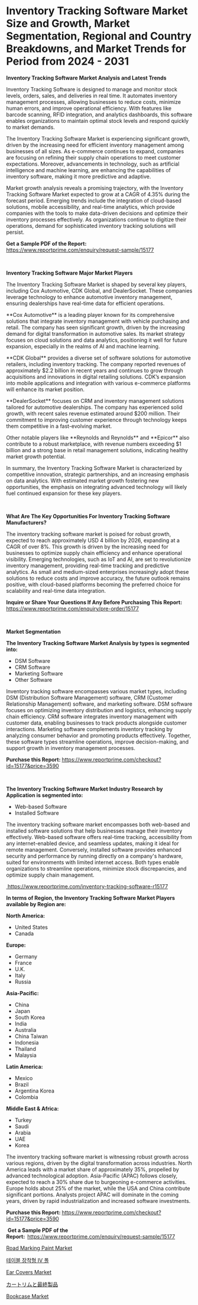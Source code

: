 <p><h1>Inventory Tracking Software Market Size and Growth, Market Segmentation, Regional and Country Breakdowns, and Market Trends for Period from 2024 -  2031</h1></p><p><strong>Inventory Tracking Software Market Analysis and Latest Trends</strong></p>
<p><p>Inventory Tracking Software is designed to manage and monitor stock levels, orders, sales, and deliveries in real time. It automates inventory management processes, allowing businesses to reduce costs, minimize human errors, and improve operational efficiency. With features like barcode scanning, RFID integration, and analytics dashboards, this software enables organizations to maintain optimal stock levels and respond quickly to market demands.</p><p>The Inventory Tracking Software Market is experiencing significant growth, driven by the increasing need for efficient inventory management among businesses of all sizes. As e-commerce continues to expand, companies are focusing on refining their supply chain operations to meet customer expectations. Moreover, advancements in technology, such as artificial intelligence and machine learning, are enhancing the capabilities of inventory software, making it more predictive and adaptive.</p><p>Market growth analysis reveals a promising trajectory, with the Inventory Tracking Software Market expected to grow at a CAGR of 4.35% during the forecast period. Emerging trends include the integration of cloud-based solutions, mobile accessibility, and real-time analytics, which provide companies with the tools to make data-driven decisions and optimize their inventory processes effectively. As organizations continue to digitize their operations, demand for sophisticated inventory tracking solutions will persist.</p></p>
<p><strong>Get a Sample PDF of the Report:&nbsp;</strong> <a href="https://www.reportprime.com/enquiry/request-sample/15177">https://www.reportprime.com/enquiry/request-sample/15177</a></p>
<p>&nbsp;</p>
<p><strong>Inventory Tracking Software Major Market Players</strong></p>
<p><p>The Inventory Tracking Software Market is shaped by several key players, including Cox Automotive, CDK Global, and DealerSocket. These companies leverage technology to enhance automotive inventory management, ensuring dealerships have real-time data for efficient operations.</p><p>**Cox Automotive** is a leading player known for its comprehensive solutions that integrate inventory management with vehicle purchasing and retail. The company has seen significant growth, driven by the increasing demand for digital transformation in automotive sales. Its market strategy focuses on cloud solutions and data analytics, positioning it well for future expansion, especially in the realms of AI and machine learning.</p><p>**CDK Global** provides a diverse set of software solutions for automotive retailers, including inventory tracking. The company reported revenues of approximately $2.2 billion in recent years and continues to grow through acquisitions and innovations in digital retailing solutions. CDK’s expansion into mobile applications and integration with various e-commerce platforms will enhance its market position.</p><p>**DealerSocket** focuses on CRM and inventory management solutions tailored for automotive dealerships. The company has experienced solid growth, with recent sales revenue estimated around $200 million. Their commitment to improving customer experience through technology keeps them competitive in a fast-evolving market.</p><p>Other notable players like **Reynolds and Reynolds** and **Epicor** also contribute to a robust marketplace, with revenue numbers exceeding $1 billion and a strong base in retail management solutions, indicating healthy market growth potential.</p><p>In summary, the Inventory Tracking Software Market is characterized by competitive innovation, strategic partnerships, and an increasing emphasis on data analytics. With estimated market growth fostering new opportunities, the emphasis on integrating advanced technology will likely fuel continued expansion for these key players.</p></p>
<p>&nbsp;</p>
<p><strong>What Are The Key Opportunities For Inventory Tracking Software Manufacturers?</strong></p>
<p><p>The inventory tracking software market is poised for robust growth, expected to reach approximately USD 4 billion by 2026, expanding at a CAGR of over 8%. This growth is driven by the increasing need for businesses to optimize supply chain efficiency and enhance operational visibility. Emerging technologies, such as IoT and AI, are set to revolutionize inventory management, providing real-time tracking and predictive analytics. As small and medium-sized enterprises increasingly adopt these solutions to reduce costs and improve accuracy, the future outlook remains positive, with cloud-based platforms becoming the preferred choice for scalability and real-time data integration.</p></p>
<p><strong>Inquire or Share Your Questions If Any Before Purchasing This Report:</strong> <a href="https://www.reportprime.com/enquiry/pre-order/15177">https://www.reportprime.com/enquiry/pre-order/15177</a></p>
<p>&nbsp;</p>
<p><strong>Market Segmentation</strong></p>
<p><strong>The Inventory Tracking Software Market Analysis by types is segmented into:</strong></p>
<p><ul><li>DSM Software</li><li>CRM Software</li><li>Marketing Software</li><li>Other Software</li></ul></p>
<p><p>Inventory tracking software encompasses various market types, including DSM (Distribution Software Management) software, CRM (Customer Relationship Management) software, and marketing software. DSM software focuses on optimizing inventory distribution and logistics, enhancing supply chain efficiency. CRM software integrates inventory management with customer data, enabling businesses to track products alongside customer interactions. Marketing software complements inventory tracking by analyzing consumer behavior and promoting products effectively. Together, these software types streamline operations, improve decision-making, and support growth in inventory management processes.</p></p>
<p><strong>Purchase this Report:&nbsp;</strong><a href="https://www.reportprime.com/checkout?id=15177&price=3590">https://www.reportprime.com/checkout?id=15177&price=3590</a></p>
<p>&nbsp;</p>
<p><strong>The Inventory Tracking Software Market Industry Research by Application is segmented into:</strong></p>
<p><ul><li>Web-based Software</li><li>Installed Software</li></ul></p>
<p><p>The inventory tracking software market encompasses both web-based and installed software solutions that help businesses manage their inventory effectively. Web-based software offers real-time tracking, accessibility from any internet-enabled device, and seamless updates, making it ideal for remote management. Conversely, installed software provides enhanced security and performance by running directly on a company's hardware, suited for environments with limited internet access. Both types enable organizations to streamline operations, minimize stock discrepancies, and optimize supply chain management.</p></p>
<p><a href="https://www.reportprime.com/inventory-tracking-software-r15177">&nbsp;https://www.reportprime.com/inventory-tracking-software-r15177</a></p>
<p><strong>In terms of Region, the Inventory Tracking Software Market Players available by Region are:</strong></p>
<p>
    <p> <strong> North America: </strong>
        <ul>
            <li>United States</li>
            <li>Canada</li>
        </ul>
        </p> 
    <p> <strong> Europe: </strong>
        <ul>
            <li>Germany</li>
            <li>France</li>
            <li>U.K.</li>
            <li>Italy</li>
            <li>Russia</li>
        </ul>
        </p> 
    <p> <strong> Asia-Pacific: </strong>
        <ul>
            <li>China</li>
            <li>Japan</li>
            <li>South Korea</li>
            <li>India</li>
            <li>Australia</li>
            <li>China Taiwan</li>
            <li>Indonesia</li>
            <li>Thailand</li>
            <li>Malaysia</li>
        </ul>
        </p> 
    <p> <strong> Latin America: </strong>
        <ul>
            <li>Mexico</li>
            <li>Brazil</li>
            <li>Argentina Korea</li>
            <li>Colombia</li>
        </ul>
        </p> 
    <p> <strong> Middle East & Africa: </strong>
        <ul>
            <li>Turkey</li>
            <li>Saudi</li>
            <li>Arabia</li>
            <li>UAE</li>
            <li>Korea</li>
        </ul>
    </p>
    </p>
<p><p>The inventory tracking software market is witnessing robust growth across various regions, driven by the digital transformation across industries. North America leads with a market share of approximately 35%, propelled by advanced technological adoption. Asia-Pacific (APAC) follows closely, expected to reach a 30% share due to burgeoning e-commerce activities. Europe holds about 25% of the market, while the USA and China contribute significant portions. Analysts project APAC will dominate in the coming years, driven by rapid industrialization and increased software investments.</p></p>
<p><strong>Purchase this Report: </strong><a href="https://www.reportprime.com/checkout?id=15177&price=3590">https://www.reportprime.com/checkout?id=15177&price=3590</a></p>
<p>&nbsp;<strong>Get a Sample PDF of the Report:&nbsp;&nbsp;</strong><a href="https://www.reportprime.com/enquiry/request-sample/15177">https://www.reportprime.com/enquiry/request-sample/15177</a></p>
<p><strong></strong></p>
<p><p><a href="https://issuu.com/reportprime-2/docs/road-marking-paint-market-size-2030_5c5fd74023c6ab">Road Marking Paint Market</a></p><p><a href="https://medium.com/@reyeshowell_6566/%EA%B8%80%EB%A1%9C%EB%B2%8C-%ED%85%8C%EC%9D%B4%EB%B8%94-%EC%9E%A5%EC%B0%A9-iv-%ED%8F%B4-%EC%8B%9C%EC%9E%A5-%EA%B7%9C%EB%AA%A8%EB%8A%94-%EC%82%B0%EC%97%85-%EC%98%88%EC%B8%A1%EC%97%90-%EB%94%B0%EB%A5%B4%EB%A9%B4-2024%EB%85%84%EB%B6%80%ED%84%B0-2031%EB%85%84%EA%B9%8C%EC%A7%80-%EC%97%B0%ED%8F%89%EA%B7%A0-%EC%84%B1%EC%9E%A5%EB%A5%A0-cagr-10-%EB%A5%BC-%EA%B2%BD%ED%97%98%ED%95%A0-%EA%B2%83%EC%9C%BC%EB%A1%9C-%EC%98%88%EC%83%81%EB%90%A9%EB%8B%88%EB%8B%A4-94a3725cf9da">테이블 장착형 IV 폴</a></p><p><a href="https://medium.com/@gabrieluffman5656/the-ear-covers-market-industry-provides-a-comprehensive-and-current-analysis-of-the-sector-a6d025f4c469">Ear Covers Market</a></p><p><a href="https://medium.com/@novastamm2023/car-trim-and-final-products-market-%E3%81%AE%E3%82%B0%E3%83%AD%E3%83%BC%E3%83%90%E3%83%AB%E5%B8%82%E5%A0%B4%E6%A6%82%E8%A6%81%E3%81%AF-%E4%B8%96%E7%95%8C%E3%81%8A%E3%82%88%E3%81%B3%E4%B8%BB%E8%A6%81%E5%B8%82%E5%A0%B4%E3%81%AB%E3%81%8A%E3%81%91%E3%82%8B%E6%A5%AD%E7%95%8C%E3%81%AB%E5%BD%B1%E9%9F%BF%E3%82%92%E4%B8%8E%E3%81%88%E3%82%8B%E4%B8%BB%E8%A6%81%E3%81%AA%E3%83%88%E3%83%AC%E3%83%B3%E3%83%89%E3%81%AB%E3%81%A4%E3%81%84%E3%81%A6-%E7%8B%AC%E8%87%AA%E3%81%AE%E8%A6%96%E7%82%B9%E3%82%92%E6%8F%90%E4%BE%9B%E3%81%97%E3%81%BE%E3%81%99-898789597fc2">カートリムと最終製品</a></p><p><a href="https://medium.com/@gabrieluffman5656/the-global-bookcase-market-identifies-drivers-restraints-opportunities-and-trends-impacting-152bcf950496">Bookcase Market</a></p></p>
